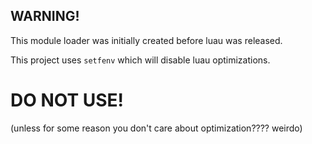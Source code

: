 ## WARNING!
This module loader was initially created before luau was released.

This project uses `setfenv` which will disable luau optimizations.

# DO NOT USE!
(unless for some reason you don't care about optimization???? weirdo)
